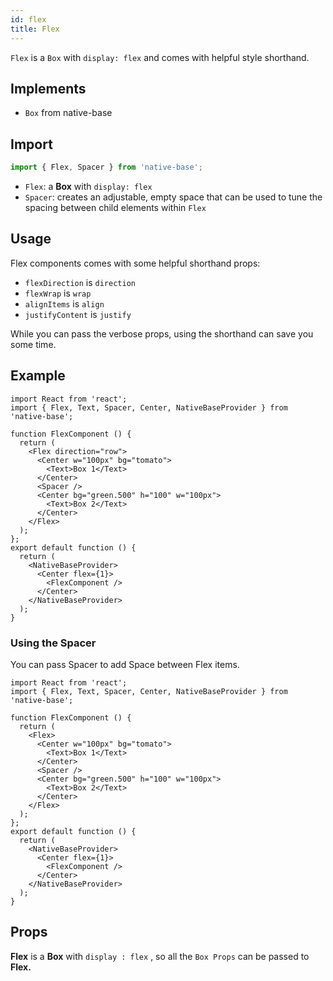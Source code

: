 ```yaml
---
id: flex
title: Flex
---
```


`Flex` is a `Box` with `display: flex` and comes with helpful style shorthand.

## Implements

- `Box` from native-base

## Import

```jsx
import { Flex, Spacer } from 'native-base';
```

- `Flex`: a **Box** with `display: flex`
- `Spacer`: creates an adjustable, empty space that can be used to tune the spacing between child elements within `Flex`

## Usage

Flex components comes with some helpful shorthand props:

- `flexDirection` is `direction`
- `flexWrap` is `wrap`
- `alignItems` is `align`
- `justifyContent` is `justify`

While you can pass the verbose props, using the shorthand can save you some time.

## Example

```SnackPlayer name=Flex%20Example
import React from 'react';
import { Flex, Text, Spacer, Center, NativeBaseProvider } from 'native-base';

function FlexComponent () {
  return (
    <Flex direction="row">
      <Center w="100px" bg="tomato">
        <Text>Box 1</Text>
      </Center>
      <Spacer />
      <Center bg="green.500" h="100" w="100px">
        <Text>Box 2</Text>
      </Center>
    </Flex>
  );
};
export default function () {
  return (
    <NativeBaseProvider>
      <Center flex={1}>
        <FlexComponent />
      </Center>
    </NativeBaseProvider>
  );
}
```

### Using the Spacer

You can pass Spacer to add Space between Flex items.

```SnackPlayer name=Flex%20Example(Spacer)
import React from 'react';
import { Flex, Text, Spacer, Center, NativeBaseProvider } from 'native-base';

function FlexComponent () {
  return (
    <Flex>
      <Center w="100px" bg="tomato">
        <Text>Box 1</Text>
      </Center>
      <Spacer />
      <Center bg="green.500" h="100" w="100px">
        <Text>Box 2</Text>
      </Center>
    </Flex>
  );
};
export default function () {
  return (
    <NativeBaseProvider>
      <Center flex={1}>
        <FlexComponent />
      </Center>
    </NativeBaseProvider>
  );
}
```

## Props

**Flex** is a **Box** with `display : flex` , so all the `Box Props` can be passed to **Flex.**
